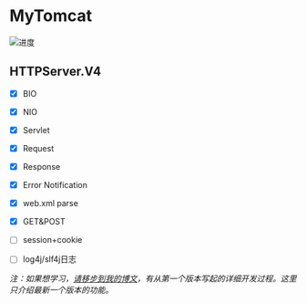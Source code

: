 # MyTomcat
![进度](http://progressed.io/bar/70?title=done)


## HTTPServer.V4

* [x] BIO
* [x] NIO
* [x] Servlet
* [x] Request
* [x] Response
* [x] Error Notification
* [x] web.xml parse
* [X] GET&POST
* [ ] session+cookie
* [ ] log4j/slf4j日志


*注：如果想学习，[请移步到我的博文](http://wangxuanni.top/2019/05/29/手把手带迭代写http服务器/)，有从第一个版本写起的详细开发过程。这里只介绍最新一个版本的功能。*
